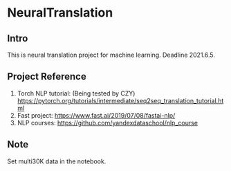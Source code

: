 # NeuralTranslation
## Intro
This is neural translation project for machine learning. Deadline 2021.6.5.
## Project Reference
1. Torch NLP tutorial: (Being tested by CZY) https://pytorch.org/tutorials/intermediate/seq2seq_translation_tutorial.html
2. Fast project: https://www.fast.ai/2019/07/08/fastai-nlp/
3. NLP courses: https://github.com/yandexdataschool/nlp_course

## Note
Set multi30K data in the notebook.